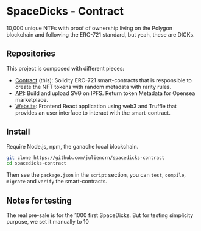 # SpaceDicks - Contract

10,000 unique NTFs with proof of ownership living on the Polygon blockchain and following the ERC-721 standard, but yeah, these are DICKs.

## Repositories

This project is composed with different pieces:
- [Contract](https://github.com/juliencrn/spacedicks-contract) (this): Solidity ERC-721 smart-contracts that is responsible to create the NFT tokens with random metadata with rarity rules.
- [API](https://github.com/juliencrn/spacedicks-api): Build and upload SVG on IPFS. Return token Metadata for Opensea marketplace.
- [Website](https://github.com/juliencrn/spacedicks-website): Frontend React application using web3 and Truffle that provides an user interface to interact with the smart-contract.

## Install

Require Node.js, npm, the ganache local blockchain.

```sh
git clone https://github.com/juliencrn/spacedicks-contract
cd spacedicks-contract
```

Then see the `package.json` in the `script` section, you can `test`, `compile`, `migrate` and `verify` the smart-contracts.

## Notes for testing

The real pre-sale is for the 1000 first SpaceDicks.
But for testing simplicity purpose, we set it manually to 10
